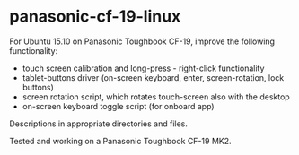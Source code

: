 # panasonic-cf-19-linux

For Ubuntu 15.10 on Panasonic Toughbook CF-19, improve the following functionality:
- touch screen calibration and long-press - right-click functionality
- tablet-buttons driver (on-screen keyboard, enter, screen-rotation, lock buttons)
- screen rotation script, which rotates touch-screen also with the desktop
- on-screen keyboard toggle script (for onboard app)

Descriptions in appropriate directories and files.

Tested and working on a Panasonic Toughbook CF-19 MK2.
